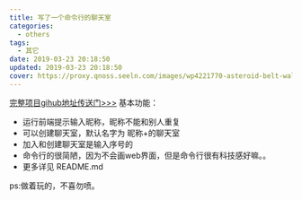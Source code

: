 ```yaml
---
title: 写了一个命令行的聊天室
categories:
  - others
tags:
  - 其它
date: 2019-03-23 20:18:50
updated: 2019-03-23 20:18:50
cover: https://proxy.qnoss.seeln.com/images/wp4221770-asteroid-belt-wallpapers.jpg
---
```

[完整项目gihub地址传送门>>>](https://github.com/ruomuc/test_demos/tree/master/command-chat)
基本功能：
- 运行前端提示输入昵称，昵称不能和别人重复
- 可以创建聊天室，默认名字为 昵称+的聊天室
- 加入和创建聊天室是输入序号的
- 命令行的很简陋，因为不会画web界面，但是命令行很有科技感好嘛。。
- 更多详见 README.md

ps:做着玩的，不喜勿喷。